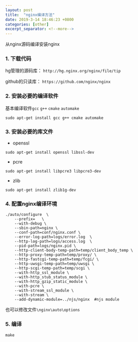 ```yaml
---
layout: post
title:  "nginx编译方法"
date: 2019-3-14 18:46:23 +0800
categories: [other]
excerpt_separator: <!--more-->
---
```


从nginx源码编译安装nginx
<!--more-->

### 1. 下载代码

hg管理的源码库：
`http://hg.nginx.org/nginx/file/tip`

github的只读库：
`https://github.com/nginx/nginx`

### 2. 安装必要的编译软件

基本编译软件`gcc` `g++` `cmake` `automake`

```shell
sudo apt-get install gcc g++ cmake automake
```

### 3. 安装必要的库文件

* openssl

```shell
sudo apt-get install openssl libssl-dev
```

* pcre

```shell
sudo apt-get install libpcre3 libpcre3-dev
```

* zlib

```shell
sudo apt-get install zlib1g-dev
```

### 4. 配置nginx编译环境

```shell
./auto/configure  \
    --prefix=   \
    --with-debug \
    --sbin-path=nginx \
    --conf-path=conf/nginx.conf \
    --error-log-path=logs/error.log  \
    --http-log-path=logs/access.log  \
    --pid-path=logs/nginx.pid \
    --http-client-body-temp-path=temp/client_body_temp \
    --http-proxy-temp-path=temp/proxy/ \
    --http-fastcgi-temp-path=temp/fcgi/ \
    --http-uwsgi-temp-path=temp/uwsgi \
    --http-scgi-temp-path=temp/scgi \
    --with-http_ssl_module \
    --with-http_stub_status_module \
    --with-http_gzip_static_module \
    --with-pcre \
    --with-stream_ssl_module \
    --with-stream \
    --add-dynamic-module=../njs/nginx  #njs module
```

也可以修改文件`\nginx\auto\options`

### 5. 编译

```shell
make
```